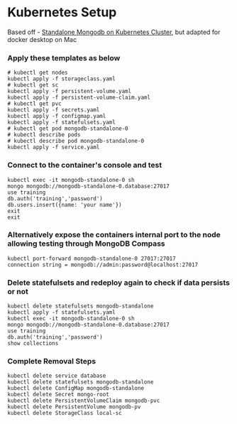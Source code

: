 # Kubernetes Setup

Based off - [Standalone Mongodb on Kubernetes Cluster](https://medium.com/@dilipkumar/standalone-mongodb-on-kubernetes-cluster-19e7b5896b27), but adapted for docker desktop on Mac

### Apply these templates as below
```
# kubectl get nodes
kubectl apply -f storageclass.yaml
# kubectl get sc
kubectl apply -f persistent-volume.yaml
kubectl apply -f persistent-volume-claim.yaml
# kubectl get pvc
kubectl apply -f secrets.yaml
kubectl apply -f configmap.yaml
kubectl apply -f statefulsets.yaml
# kubectl get pod mongodb-standalone-0
# kubectl describe pods
# kubectl describe pod mongodb-standalone-0
kubectl apply -f service.yaml
```

### Connect to the container's console and test
```
kubectl exec -it mongodb-standalone-0 sh
mongo mongodb://mongodb-standalone-0.database:27017
use training
db.auth('training','password')
db.users.insert({name: 'your name'})
exit
exit
```

### Alternatively expose the containers internal port to the node allowing testing through MongoDB Compass
```
kubectl port-forward mongodb-standalone-0 27017:27017
connection string = mongodb://admin:password@localhost:27017
```

### Delete statefulsets and redeploy again to check if data persists or not
```
kubectl delete statefulsets mongodb-standalone
kubectl apply -f statefulsets.yaml
kubectl exec -it mongodb-standalone-0 sh
mongo mongodb://mongodb-standalone-0.database:27017
use training
db.auth('training','password')
show collections
```

### Complete Removal Steps
```
kubectl delete service database
kubectl delete statefulsets mongodb-standalone
kubectl delete ConfigMap mongodb-standalone
kubectl delete Secret mongo-root
kubectl delete PersistentVolumeClaim mongodb-pvc
kubectl delete PersistentVolume mongodb-pv
kubectl delete StorageClass local-sc
```

